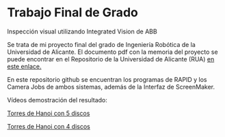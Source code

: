 # Trabajo Final de Grado
Inspección visual utilizando Integrated Vision de ABB

Se trata de mi proyecto final del grado de Ingeniería Robótica de la Universidad de Alicante. 
El documento pdf con la memoria del proyecto se puede encontrar en el Repositorio de la Universidad de Alicante (RUA) [en este enlace.](http://hdl.handle.net/10045/135244)

En este repositorio github se encuentran los programas de RAPID y los Camera Jobs de ambos sistemas, además de la Interfaz de ScreenMaker.

Vídeos demostración del resultado:

[Torres de Hanoi con 5 discos](https://youtu.be/MMayfdIml_k)

[Torres de Hanoi con 4 discos](https://youtu.be/1jYcu-vAqAg)
